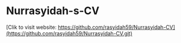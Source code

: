 # Nurrasyidah-s-CV



[Clik to visit website: https://github.com/rasyidah59/Nurrasyidah-CV](https://github.com/rasyidah59/Nurrasyidah-CV.git)
